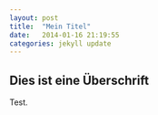```yaml
---
layout: post
title:  "Mein Titel"
date:   2014-01-16 21:19:55
categories: jekyll update
---
```


## Dies ist eine Überschrift

Test.
